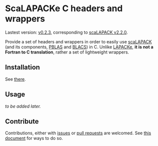# ScaLAPACKe C headers and wrappers

Lastest version: [v0.2.3](https://github.com/pierre-24/scalapacke/releases/tag/v0.2.3), corresponding to [scaLAPACK v2.2.0](https://github.com/Reference-ScaLAPACK/scalapack/releases/tag/v2.2.0).

Provide a set of headers and wrappers in order to easily use [scaLAPACK](https://www.netlib.org/scalapack/) (and its components, [PBLAS](https://netlib.org/scalapack/pblas_qref.html) and [BLACS](https://netlib.org/blacs/)) in C.
Unlike [LAPACKe](https://netlib.org/lapack/lapacke.html), **it is not a Fortran to C translation**, rather a set of lightweight wrappers.

## Installation

See [there](docs/dev/install.md).

## Usage

*to be added later.*


## Contribute

Contributions, either with [issues](https://github.com/pierre-24/scalapacke/issues) or [pull requests](https://github.com/pierre-24/scalapacke/pulls) are welcomed.
See [this document](./docs/contrib/CONTRIBUTING.md) for ways to do so.